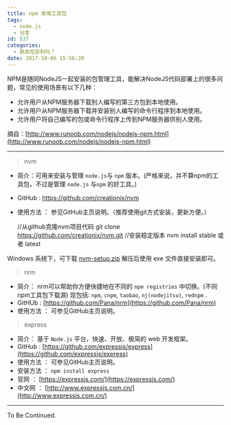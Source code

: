 ```yaml
---
title: npm 常用工具包
tags:
  - node.js
  - 分享
id: 537
categories:
  - 朋友吃安利吗？
date: 2017-10-06 15:56:20
---
```


NPM是随同NodeJS一起安装的包管理工具，能解决NodeJS代码部署上的很多问题，常见的使用场景有以下几种：
- 允许用户从NPM服务器下载别人编写的第三方包到本地使用。
- 允许用户从NPM服务器下载并安装别人编写的命令行程序到本地使用。
- 允许用户将自己编写的包或命令行程序上传到NPM服务器供别人使用。

摘自：[http://www.runoob.com/nodejs/nodejs-npm.html](http://www.runoob.com/nodejs/nodejs-npm.html)

* * *

> nvm

*   简介：可用来安装与管理 `node.js`与 `npm` 版本。(严格来说，并不算npm的工具包，不过是管理 `node.js` 与`npm` 的好工具。)
*   GitHub : https://github.com/creationix/nvm
*   使用方法 ： 参见GitHub主页说明。（推荐使用git方式安装，更新方便。）

    //从github克隆nvm项目代码
    git clone https://github.com/creationix/nvm.git
    //安装稳定版本
    nvm install stable 或者 latest

Windows 系统下，可下载 [nvm-setup.zip](https://github.com/coreybutler/nvm-windows/releases) 解压后使用 exe 文件直接安装即可。

> nrm

*   简介： nrm可以帮助你方便快捷地在不同的 `npm registries` 中切换。(不同npm工具包下载源) 现包括: `npm`, `cnpm`, `taobao`, `nj(nodejitsu)`, `rednpm` .
*   GitHUb : [https://github.com/Pana/nrm](https://github.com/Pana/nrm)
*   使用方法 ： 可参见GitHub主页说明。

> express

*   简介： 基于 `Node.js` 平台，快速、开放、极简的 web 开发框架。
*   GitHub : [https://github.com/expressjs/express](https://github.com/expressjs/express)
*   使用方法 ： 可参见GitHub主页说明。
*   安装方法 ： `npm install express`
*   官网 ： [https://expressjs.com/](https://expressjs.com/)
*   中文网 ： [http://www.expressjs.com.cn/](http://www.expressjs.com.cn/)

* * *

To Be Continued.